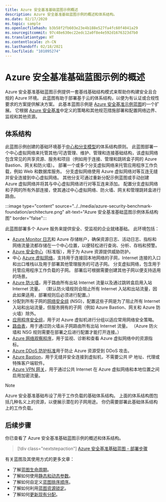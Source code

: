 ```yaml
---
title: Azure 安全基准基础蓝图示例概述
description: Azure 安全基准基础蓝图示例的概述和体系结构。
ms.date: 02/17/2020
ms.topic: sample
ms.openlocfilehash: b3b58f2fb603e23e4b188e527fa4fc60f4041a29
ms.sourcegitcommit: 97c48e630ec22edc12a0f8e4e592d1676323d7b0
ms.translationtype: HT
ms.contentlocale: zh-CN
ms.lasthandoff: 02/18/2021
ms.locfileid: "101095274"
---
```

# <a name="overview-of-the-azure-security-benchmark-foundation-blueprint-sample"></a>Azure 安全基准基础蓝图示例的概述

Azure 安全基准基础蓝图示例提供一套基线基础结构模式来帮助你构建安全且合规的 Azure 环境。 此蓝图有助于部署基于云的体系结构，以便为有认证或合规性要求的方案提供解决方案。 此基本蓝图示例是 [Azure 安全基准示例蓝图](../azure-security-benchmark/index.md)的一个扩展。 它根据 [Azure 安全基准](../../../../security/benchmarks/index.yml)中定义的策略和其他规范措施部署和配置网络边界、监视和其他资源。

## <a name="architecture"></a>体系结构

此蓝图示例创建的基础环境基于[中心和分支模型](/azure/architecture/reference-architectures/hybrid-networking/hub-spoke)的体系结构原则。
此蓝图部署一个中心虚拟网络来托管其他/可选管理、维护、管理和连接基础结构，该虚拟网络包含常见的共享资源、服务和项目（例如用于连接、管理和跳转盒子网的 Azure Bastion、网关和防火墙）。 部署一个或多个分支虚拟网络来托管应用程序工作负载，例如 Web 和数据库服务。 分支虚拟网络使用 Azure 虚拟网络对等互连无缝并安全连接到中心虚拟网络。 其他分支可通过重新分配示例蓝图或手动创建 Azure 虚拟网络并将其与中心虚拟网络进行对等互连来添加。 配置分支虚拟网络和子网的所有外部连接，使其通过中心虚拟网络、防火墙、网关和管理跳转盒进行路由。

:::image type="content" source="../../media/azure-security-benchmark-foundation/architecture.png" alt-text="Azure 安全基准基础蓝图示例体系结构图" border="false":::

此蓝图部署多个 Azure 服务来提供安全、受监视的企业就绪基础。 此环境包括：

- [Azure Monitor 日志](../../../../azure-monitor/platform/data-platform-logs.md)和 Azure 存储帐户，确保资源日志、活动日志、指标和网络流量流都存储在一个中心位置，以便轻松进行查询、分析、存档和预警。
- [Azure 安全中心](../../../../security-center/security-center-introduction.md)（标准版），用于为 Azure 资源提供威胁防护。
- 中心 [Azure 虚拟网络](../../../../virtual-network/virtual-networks-overview.md)，支持用于连接回本地网络的子网，Internet 连接的入口和出口堆栈以及用于部署其他管理服务的可选子网。 分支虚拟网络，包含用于托管应用程序工作负载的子网。 部署后可根据需要创建其他子网以便支持适用的场景。
- [Azure 防火墙](../../../../firewall/overview.md)，用于路由所有出站 Internet 流量以及通过跳转盒启用入站 Internet 流量。 （默认防火墙规则会阻止所有 Internet 入站和出站流量，因此如果适用，部署规则后必须进行配置。）
- 分配到所有子网的[网络安全组](../../../../virtual-network/network-security-group-how-it-works.md) (NSG)，配置这些子网是为了阻止所有 Internet 入站和出站流量，但服务拥有的子网（例如 Azure Bastion、网关和 Azure 防火墙）除外。
- [应用程序安全组](../../../../virtual-network/application-security-groups.md)，用于对 Azure 虚拟机进行分组以适应常用网络安全策略。
- [路由表](../../../../virtual-network/manage-route-table.md)，用于通过防火墙从子网路由所有出站 Internet 流量。 （Azure 防火墙和 NSG 规则需要在部署之后进行配置才能打开连接。）
- [Azure 网络观察程序](../../../../network-watcher/network-watcher-monitoring-overview.md)，用于监视、诊断和查看 Azure 虚拟网络中的资源指标。
- [Azure DDoS 防护标准](../../../../ddos-protection/ddos-protection-overview.md)用于防止 Azure 资源受到 DDoS 攻击。
- [Azure Bastion](../../../../bastion/bastion-overview.md)，用于无缝并安全连接到虚拟机，不需要公共 IP 地址、代理或特殊客户端软件。
- [Azure VPN 网关](../../../../vpn-gateway/vpn-gateway-about-vpngateways.md)，用于通过公共 Internet 在 Azure 虚拟网络和本地位置之间启用加密流量。

> [!NOTE] 
> Azure 安全基准基础布设了用于工作负载的基础体系结构。 上面的体系结构图包括几种名义上的资源，以便展示潜在的子网用途。 你仍需要部署此基础体系结构上的工作负载。

## <a name="next-steps"></a>后续步骤

你已查看了 Azure 安全基准基础蓝图示例的概述和体系结构。

> [!div class="nextstepaction"]
> [Azure 安全基准基础蓝图 - 部署步骤](./deploy.md)

有关蓝图及其使用方式的更多文章：

- 了解[蓝图生命周期](../../concepts/lifecycle.md)。
- 了解如何使用[静态和动态参数](../../concepts/parameters.md)。
- 了解如何自定义[蓝图排序顺序](../../concepts/sequencing-order.md)。
- 了解如何利用[蓝图资源锁定](../../concepts/resource-locking.md)。
- 了解如何[更新现有分配](../../how-to/update-existing-assignments.md)。
